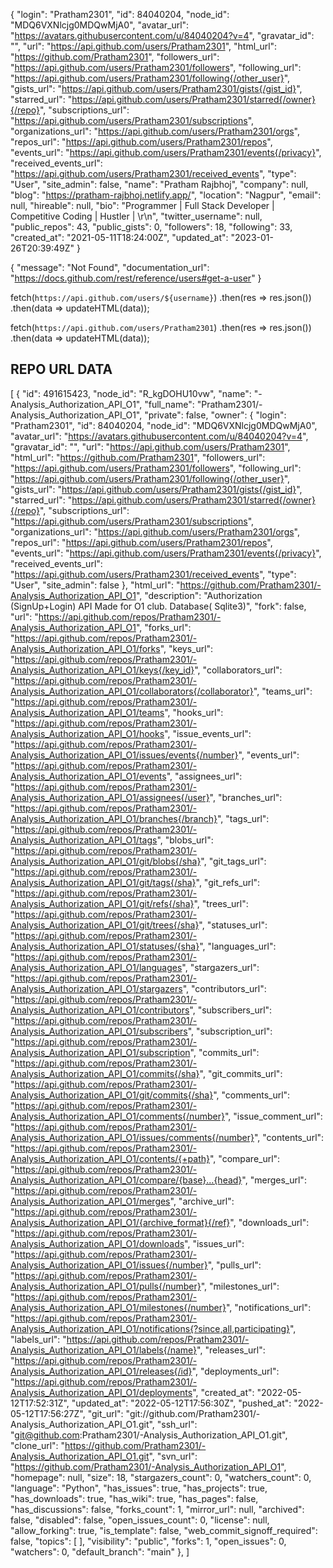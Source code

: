 {
  "login": "Pratham2301",
  "id": 84040204,
  "node_id": "MDQ6VXNlcjg0MDQwMjA0",
  "avatar_url": "https://avatars.githubusercontent.com/u/84040204?v=4",
  "gravatar_id": "",
  "url": "https://api.github.com/users/Pratham2301",
  "html_url": "https://github.com/Pratham2301",
  "followers_url": "https://api.github.com/users/Pratham2301/followers",
  "following_url": "https://api.github.com/users/Pratham2301/following{/other_user}",
  "gists_url": "https://api.github.com/users/Pratham2301/gists{/gist_id}",
  "starred_url": "https://api.github.com/users/Pratham2301/starred{/owner}{/repo}",
  "subscriptions_url": "https://api.github.com/users/Pratham2301/subscriptions",
  "organizations_url": "https://api.github.com/users/Pratham2301/orgs",
  "repos_url": "https://api.github.com/users/Pratham2301/repos",
  "events_url": "https://api.github.com/users/Pratham2301/events{/privacy}",
  "received_events_url": "https://api.github.com/users/Pratham2301/received_events",
  "type": "User",
  "site_admin": false,
  "name": "Pratham Rajbhoj",
  "company": null,
  "blog": "https://pratham-rajbhoj.netlify.app/",
  "location": "Nagpur",
  "email": null,
  "hireable": null,
  "bio": "Programmer | Full Stack Developer | Competitive Coding | Hustler | \r\n",
  "twitter_username": null,
  "public_repos": 43,
  "public_gists": 0,
  "followers": 18,
  "following": 33,
  "created_at": "2021-05-11T18:24:00Z",
  "updated_at": "2023-01-26T20:39:49Z"
}

<!-- 
"has_pages": true,
"homepage": "https://pratham2301.github.io/Calculator-Html-Css-Js/",
 -->

{
  "message": "Not Found",
  "documentation_url": "https://docs.github.com/rest/reference/users#get-a-user"
}




fetch(`https://api.github.com/users/${username}`)
    .then(res => res.json())
    .then(data => updateHTML(data));



fetch(`https://api.github.com/users/Pratham2301`)
    .then(res => res.json())
    .then(data => updateHTML(data));


## REPO URL DATA

[
  {
    "id": 491615423,
    "node_id": "R_kgDOHU10vw",
    "name": "-Analysis_Authorization_API_O1",
    "full_name": "Pratham2301/-Analysis_Authorization_API_O1",
    "private": false,
    "owner": {
      "login": "Pratham2301",
      "id": 84040204,
      "node_id": "MDQ6VXNlcjg0MDQwMjA0",
      "avatar_url": "https://avatars.githubusercontent.com/u/84040204?v=4",
      "gravatar_id": "",
      "url": "https://api.github.com/users/Pratham2301",
      "html_url": "https://github.com/Pratham2301",
      "followers_url": "https://api.github.com/users/Pratham2301/followers",
      "following_url": "https://api.github.com/users/Pratham2301/following{/other_user}",
      "gists_url": "https://api.github.com/users/Pratham2301/gists{/gist_id}",
      "starred_url": "https://api.github.com/users/Pratham2301/starred{/owner}{/repo}",
      "subscriptions_url": "https://api.github.com/users/Pratham2301/subscriptions",
      "organizations_url": "https://api.github.com/users/Pratham2301/orgs",
      "repos_url": "https://api.github.com/users/Pratham2301/repos",
      "events_url": "https://api.github.com/users/Pratham2301/events{/privacy}",
      "received_events_url": "https://api.github.com/users/Pratham2301/received_events",
      "type": "User",
      "site_admin": false
    },
    "html_url": "https://github.com/Pratham2301/-Analysis_Authorization_API_O1",
    "description": "Authorization (SignUp+Login) API Made for O1 club. Database( Sqlite3)",
    "fork": false,
    "url": "https://api.github.com/repos/Pratham2301/-Analysis_Authorization_API_O1",
    "forks_url": "https://api.github.com/repos/Pratham2301/-Analysis_Authorization_API_O1/forks",
    "keys_url": "https://api.github.com/repos/Pratham2301/-Analysis_Authorization_API_O1/keys{/key_id}",
    "collaborators_url": "https://api.github.com/repos/Pratham2301/-Analysis_Authorization_API_O1/collaborators{/collaborator}",
    "teams_url": "https://api.github.com/repos/Pratham2301/-Analysis_Authorization_API_O1/teams",
    "hooks_url": "https://api.github.com/repos/Pratham2301/-Analysis_Authorization_API_O1/hooks",
    "issue_events_url": "https://api.github.com/repos/Pratham2301/-Analysis_Authorization_API_O1/issues/events{/number}",
    "events_url": "https://api.github.com/repos/Pratham2301/-Analysis_Authorization_API_O1/events",
    "assignees_url": "https://api.github.com/repos/Pratham2301/-Analysis_Authorization_API_O1/assignees{/user}",
    "branches_url": "https://api.github.com/repos/Pratham2301/-Analysis_Authorization_API_O1/branches{/branch}",
    "tags_url": "https://api.github.com/repos/Pratham2301/-Analysis_Authorization_API_O1/tags",
    "blobs_url": "https://api.github.com/repos/Pratham2301/-Analysis_Authorization_API_O1/git/blobs{/sha}",
    "git_tags_url": "https://api.github.com/repos/Pratham2301/-Analysis_Authorization_API_O1/git/tags{/sha}",
    "git_refs_url": "https://api.github.com/repos/Pratham2301/-Analysis_Authorization_API_O1/git/refs{/sha}",
    "trees_url": "https://api.github.com/repos/Pratham2301/-Analysis_Authorization_API_O1/git/trees{/sha}",
    "statuses_url": "https://api.github.com/repos/Pratham2301/-Analysis_Authorization_API_O1/statuses/{sha}",
    "languages_url": "https://api.github.com/repos/Pratham2301/-Analysis_Authorization_API_O1/languages",
    "stargazers_url": "https://api.github.com/repos/Pratham2301/-Analysis_Authorization_API_O1/stargazers",
    "contributors_url": "https://api.github.com/repos/Pratham2301/-Analysis_Authorization_API_O1/contributors",
    "subscribers_url": "https://api.github.com/repos/Pratham2301/-Analysis_Authorization_API_O1/subscribers",
    "subscription_url": "https://api.github.com/repos/Pratham2301/-Analysis_Authorization_API_O1/subscription",
    "commits_url": "https://api.github.com/repos/Pratham2301/-Analysis_Authorization_API_O1/commits{/sha}",
    "git_commits_url": "https://api.github.com/repos/Pratham2301/-Analysis_Authorization_API_O1/git/commits{/sha}",
    "comments_url": "https://api.github.com/repos/Pratham2301/-Analysis_Authorization_API_O1/comments{/number}",
    "issue_comment_url": "https://api.github.com/repos/Pratham2301/-Analysis_Authorization_API_O1/issues/comments{/number}",
    "contents_url": "https://api.github.com/repos/Pratham2301/-Analysis_Authorization_API_O1/contents/{+path}",
    "compare_url": "https://api.github.com/repos/Pratham2301/-Analysis_Authorization_API_O1/compare/{base}...{head}",
    "merges_url": "https://api.github.com/repos/Pratham2301/-Analysis_Authorization_API_O1/merges",
    "archive_url": "https://api.github.com/repos/Pratham2301/-Analysis_Authorization_API_O1/{archive_format}{/ref}",
    "downloads_url": "https://api.github.com/repos/Pratham2301/-Analysis_Authorization_API_O1/downloads",
    "issues_url": "https://api.github.com/repos/Pratham2301/-Analysis_Authorization_API_O1/issues{/number}",
    "pulls_url": "https://api.github.com/repos/Pratham2301/-Analysis_Authorization_API_O1/pulls{/number}",
    "milestones_url": "https://api.github.com/repos/Pratham2301/-Analysis_Authorization_API_O1/milestones{/number}",
    "notifications_url": "https://api.github.com/repos/Pratham2301/-Analysis_Authorization_API_O1/notifications{?since,all,participating}",
    "labels_url": "https://api.github.com/repos/Pratham2301/-Analysis_Authorization_API_O1/labels{/name}",
    "releases_url": "https://api.github.com/repos/Pratham2301/-Analysis_Authorization_API_O1/releases{/id}",
    "deployments_url": "https://api.github.com/repos/Pratham2301/-Analysis_Authorization_API_O1/deployments",
    "created_at": "2022-05-12T17:52:31Z",
    "updated_at": "2022-05-12T17:56:30Z",
    "pushed_at": "2022-05-12T17:56:27Z",
    "git_url": "git://github.com/Pratham2301/-Analysis_Authorization_API_O1.git",
    "ssh_url": "git@github.com:Pratham2301/-Analysis_Authorization_API_O1.git",
    "clone_url": "https://github.com/Pratham2301/-Analysis_Authorization_API_O1.git",
    "svn_url": "https://github.com/Pratham2301/-Analysis_Authorization_API_O1",
    "homepage": null,
    "size": 18,
    "stargazers_count": 0,
    "watchers_count": 0,
    "language": "Python",
    "has_issues": true,
    "has_projects": true,
    "has_downloads": true,
    "has_wiki": true,
    "has_pages": false,
    "has_discussions": false,
    "forks_count": 1,
    "mirror_url": null,
    "archived": false,
    "disabled": false,
    "open_issues_count": 0,
    "license": null,
    "allow_forking": true,
    "is_template": false,
    "web_commit_signoff_required": false,
    "topics": [
    ],
    "visibility": "public",
    "forks": 1,
    "open_issues": 0,
    "watchers": 0,
    "default_branch": "main"
  },
]